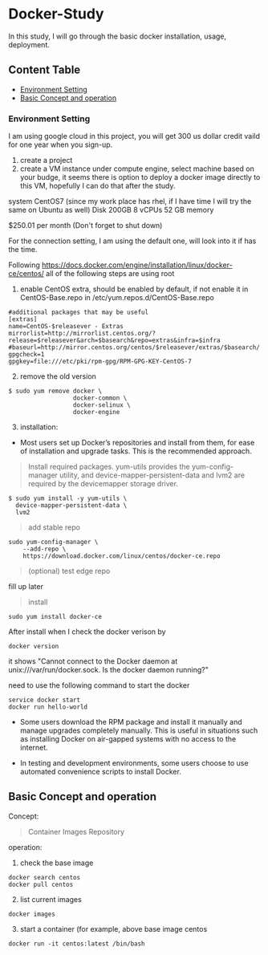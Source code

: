Docker-Study
=================================================
In this study, I will go through the basic docker installation, usage, deployment.


## Content Table
* [Environment Setting](#Environment-Setting)
* [Basic Concept and operation](#Basic-Concept-and-operation)



### Environment Setting

I am using google cloud in this project, you will get 300 us dollar credit vaild for one year when you sign-up. 

1. create a project
2. create a VM instance under compute engine, select machine based on your budge, it seems there is option to deploy a docker image directly to this VM, hopefully I can do that after the study.

system CentOS7 (since my work place has rhel, if I have time I will try the same on Ubuntu as well)
Disk 200GB
8 vCPUs
52 GB memory

$250.01 per month (Don't forget to shut down)

For the connection setting, I am using the default one, will look into it if has the time.

Following https://docs.docker.com/engine/installation/linux/docker-ce/centos/ 
all of the following steps are using root
1. enable CentOS extra, should be enabled by default, if not enable it in CentOS-Base.repo in /etc/yum.repos.d/CentOS-Base.repo
```
#additional packages that may be useful
[extras]
name=CentOS-$releasever - Extras
mirrorlist=http://mirrorlist.centos.org/?release=$releasever&arch=$basearch&repo=extras&infra=$infra
#baseurl=http://mirror.centos.org/centos/$releasever/extras/$basearch/
gpgcheck=1
gpgkey=file:///etc/pki/rpm-gpg/RPM-GPG-KEY-CentOS-7
```
2. remove the old version
```
$ sudo yum remove docker \
                  docker-common \
                  docker-selinux \
                  docker-engine
```

3. installation:
- Most users set up Docker’s repositories and install from them, for ease of installation and upgrade tasks. This is the recommended approach.
> Install required packages. yum-utils provides the yum-config-manager utility, and device-mapper-persistent-data and lvm2 are required by the devicemapper storage driver.
```
$ sudo yum install -y yum-utils \
  device-mapper-persistent-data \
  lvm2
```
> add stable repo
```
sudo yum-config-manager \
    --add-repo \
    https://download.docker.com/linux/centos/docker-ce.repo
```
> (optional) test edge repo

fill up later

> install
```
sudo yum install docker-ce
```

After install when I check the docker verison by

```
docker version
```

it shows "Cannot connect to the Docker daemon at unix:///var/run/docker.sock. Is the docker daemon running?"

need to use the following command to start the docker

```
service docker start
docker run hello-world
```

- Some users download the RPM package and install it manually and manage upgrades completely manually. This is useful in situations such as installing Docker on air-gapped systems with no access to the internet.

- In testing and development environments, some users choose to use automated convenience scripts to install Docker.

## Basic Concept and operation

Concept:
> Container
> Images
> Repository

operation:
1.  check the base image
```
docker search centos
docker pull centos
```
2.  list current images
```
docker images
```
3.  start a container (for example, above base image centos
```
docker run -it centos:latest /bin/bash
``` 


